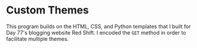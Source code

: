 # Custom Themes

This program builds on the HTML, CSS, and Python templates that I built for Day 77's blogging website Red Shift. I encoded the `GET` method in order to facilitate multiple themes.